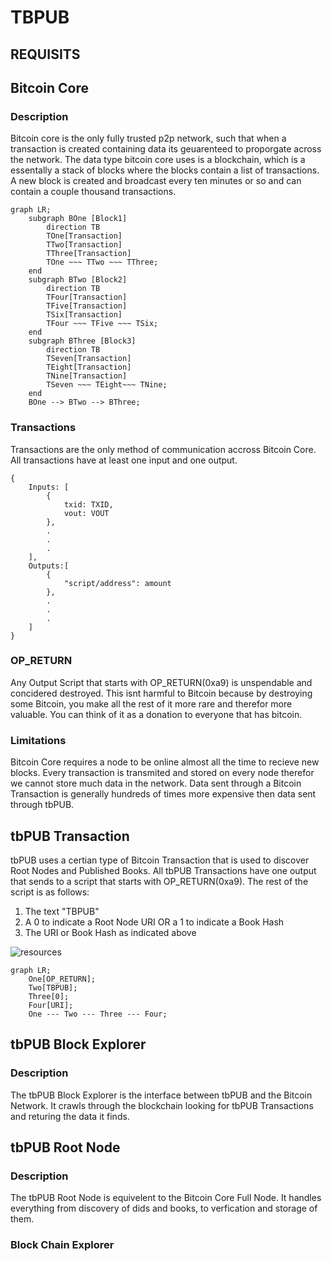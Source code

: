# TBPUB

## REQUISITS

## Bitcoin Core

### Description

Bitcoin core is the only fully trusted p2p network, such that when a transaction is created containing data its geuarenteed to proporgate across the network. The data type bitcoin core uses is a blockchain, which is a essentally a stack of blocks where the blocks contain a list of transactions. A new block is created and broadcast every ten minutes or so and can contain a couple thousand transactions.

```mermaid
graph LR;
    subgraph BOne [Block1]
        direction TB
        TOne[Transaction]
        TTwo[Transaction]
        TThree[Transaction]
        TOne ~~~ TTwo ~~~ TThree;
    end
    subgraph BTwo [Block2]
        direction TB
        TFour[Transaction]
        TFive[Transaction]
        TSix[Transaction]
        TFour ~~~ TFive ~~~ TSix;
    end
    subgraph BThree [Block3]
        direction TB
        TSeven[Transaction]
        TEight[Transaction]
        TNine[Transaction]
        TSeven ~~~ TEight~~~ TNine;
    end
    BOne --> BTwo --> BThree;
```

### Transactions

Transactions are the only method of communication accross Bitcoin Core. All transactions have at least one input and one output.

```
{
    Inputs: [
        {
            txid: TXID, 
            vout: VOUT
        },
        .
        .
        .
    ],
    Outputs:[
        {
            "script/address": amount
        },
        .
        .
        .
    ]
}
```

### OP_RETURN
Any Output Script that starts with OP_RETURN(0xa9) is unspendable and concidered destroyed. This isnt harmful to Bitcoin because by destroying some Bitcoin, you make all the rest of it more rare and therefor more valuable. You can think of it as a donation to everyone that has bitcoin. 

### Limitations

Bitcoin Core requires a node to be online almost all the time to recieve new blocks.
Every transaction is transmited and stored on every node therefor we cannot store much data in the network.
Data sent through a Bitcoin Transaction is generally hundreds of times more expensive then data sent through tbPUB.


## tbPUB Transaction

tbPUB uses a certian type of Bitcoin Transaction that is used to discover Root Nodes and Published Books. 
All tbPUB Transactions have one output that sends to a script that starts with OP_RETURN(0xa9). The rest of the script is as follows:
1. The text "TBPUB"
2. A 0 to indicate a Root Node URI OR a 1 to indicate a Book Hash
3. The URI or Book Hash as indicated above


![resources](https://docs.google.com/drawings/d/e/2PACX-1vSgik6ZBIjJLcii07vS8Lk9De2VsoUDsqZgCeFFlZUg-Y6JljoVq3MVhRcCifDtEe6UvsxYu4Fkl32a/pub?w=480&h=360)

```mermaid
graph LR;
    One[OP_RETURN];
    Two[TBPUB];
    Three[0];
    Four[URI];
    One --- Two --- Three --- Four;
```


## tbPUB Block Explorer

### Description

The tbPUB Block Explorer is the interface between tbPUB and the Bitcoin Network. It crawls through the blockchain looking for tbPUB Transactions and returing the data it finds.



## tbPUB Root Node

### Description 

The tbPUB Root Node is equivelent to the Bitcoin Core Full Node. It handles everything from discovery of dids and books, to verfication and storage of them.

### Block Chain Explorer
